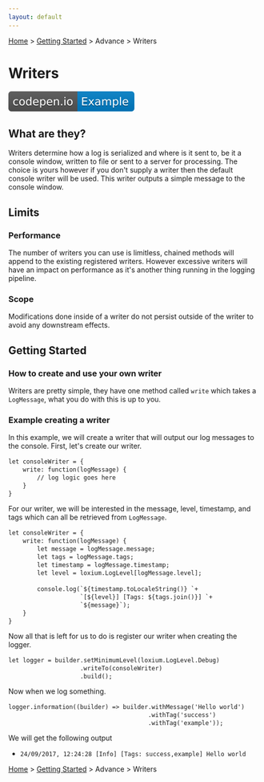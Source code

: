 ```yaml
---
layout: default
---
```

[Home](http://www.loxiumjs.com) > [Getting Started](http://www.loxiumjs.com/GettingStarted) > Advance > Writers

# Writers
[![example](../assets/imgs/codepen.io-Example.svg)](https://codepen.io/supercide/pen/RLoRmB)

## What are they?

Writers determine how a log is serialized and where is it sent to, be it a console window, written to file or sent to a server for processing. The choice is yours however if you don't supply a writer then the default console writer will be used. This writer outputs a simple message to the console window.

## Limits

### Performance 
The number of writers you can use is limitless, chained methods will append to the existing registered writers. However excessive writers will have an impact on performance as it's another thing running in the logging pipeline.

### Scope
Modifications done inside of a writer do not persist outside of the writer to avoid any downstream effects.

## Getting Started 

### How to create and use your own writer

Writers are pretty simple, they have one method called `write` which takes a `LogMessage`, what you do with this is up to you.

### Example creating a writer
In this example, we will create a writer that will output our log messages to the console. First, let's create our writer.

```JS
let consoleWriter = {
    write: function(logMessage) {
        // log logic goes here
    }
}
```

For our writer, we will be interested in the message, level, timestamp, and tags which can all be retrieved from `LogMessage`.

```JS
let consoleWriter = {
    write: function(logMessage) {
        let message = logMessage.message;
        let tags = logMessage.tags;
        let timestamp = logMessage.timestamp;
        let level = loxium.LogLevel[logMessage.level];

        console.log(`${timestamp.toLocaleString()} `+ 
                    `[${level}] [Tags: ${tags.join()}] `+ 
                    `${message}`);
    }
}
```

Now all that is left for us to do is register our writer when creating the logger.
```JS
let logger = builder.setMinimumLevel(loxium.LogLevel.Debug)
                    .writeTo(consoleWriter)
                    .build();
```

Now when we log something.

```JS
logger.information((builder) => builder.withMessage('Hello world')
                                       .withTag('success')
                                       .withTag('example'));
```

We will get the following output
- `24/09/2017, 12:24:28 [Info] [Tags: success,example] Hello world`



[Home](http://www.loxiumjs.com) > [Getting Started](http://www.loxiumjs.com/GettingStarted) > Advance > Writers